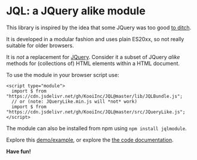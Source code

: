 # JQL: a JQuery alike module

This library is inspired by the idea that some JQuery was too good 
[to ditch](http://youmightnotneedjquery.com/).

It is developed in a modular fashion and uses plain ES20xx, so not really suitable for older browsers.

It is *not* a replacement for [JQuery](https://github.com/jquery/jquery). 
Consider it a subset of JQuery <i>alike</i> methods for (collections of) HTML elements within a HTML document. 

To use the module in your browser script use:
```
<script type="module">
  import $ from "https://cdn.jsdelivr.net/gh/KooiInc/JQL@master/lib/JQLBundle.js";
  // or (note: JQueryLike.min.js will *not* work)
  import $ from "https://cdn.jsdelivr.net/gh/KooiInc/JQL@master/src/JQueryLike.js";
</script>
```

The module can also be installed from npm using `npm install jqlmodule`.

Explore this <a href="https://testbed.nicon.nl/JQLDemo/" target="_blank">demo/example</a>, 
or explore the <a href="https://kooiinc.github.io/JQLDoc" target="_blank">the code documentation</a>.

**Have fun!**
